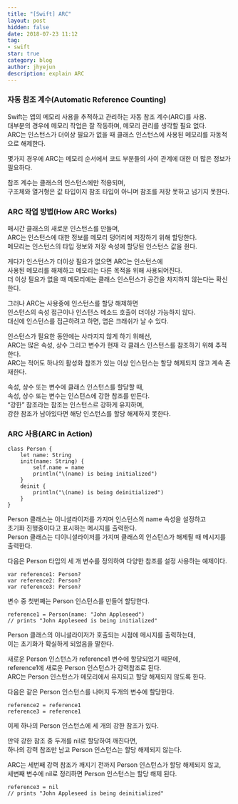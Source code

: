 ```yaml
---
title: "[Swift] ARC"
layout: post
hidden: false
date: 2018-07-23 11:12
tag:
- swift
star: true
category: blog
author: jhyejun
description: explain ARC
---
```


### 자동 참조 계수(Automatic Reference Counting)<br>
Swift는 앱의 메모리 사용을 추적하고 관리하는 자동 참조 계수(ARC)를 사용.<br>
대부분의 경우에 메모리 작업은 잘 작동하며, 메모리 관리를 생각할 필요 없다.<br>
ARC는 인스턴스가 더이상 필요가 없을 때 클래스 인스턴스에 사용된 메모리를 자동적으로 해제한다.<br>

몇가지 경우에 ARC는 메모리 순서에서 코드 부분들의 사이 관계에 대한 더 많은 정보가 필요하다.<br>

참조 계수는 클래스의 인스턴스에만 적용되며,<br>
구조체와 열거형은 값 타입이지 참조 타입이 아니며 참조를 저장 못하고 넘기지 못한다.<br>


### ARC 작업 방법(How ARC Works)

매시간 클래스의 새로운 인스턴스를 만들며,<br>
ARC는 인스턴스에 대한 정보를 메모리 덩어리에 저장하기 위해 할당한다.<br>
메모리는 인스턴스의 타입 정보와 저장 속성에 할당된 인스턴스 값을 쥔다.<br>

게다가 인스턴스가 더이상 필요가 없으면 ARC는 인스턴스에<br>
사용된 메모리를 해제하고 메모리는 다른 목적을 위해 사용되어진다.<br>
더 이상 필요가 없을 때 메모리에는 클래스 인스턴스가 공간을 차지하지 않는다는 확신한다.<br>

그러나 ARC는 사용중에 인스턴스를 할당 해제하면<br>
인스턴스의 속성 접근이나 인스턴스 메소드 호출이 더이상 가능하지 않다.<br>
대신에 인스턴스를 접근하려고 하면, 앱은 크래쉬가 날 수 있다.<br>

인스턴스가 필요한 동안에는 사라지지 않게 하기 위해선,<br>
ARC는 많은 속성, 상수 그리고 변수가 현재 각 클래스 인스턴스를 참조하기 위해 추적한다.<br>
ARC는 적어도 하나의 활성화 참조가 있는 이상 인스턴스는 할당 해제되지 않고 계속 존재한다.<br>

속성, 상수 또는 변수에 클래스 인스턴스를 할당할 때,<br>
속성, 상수 또는 변수는 인스턴스에 강한 참조를 만든다.<br>
“강한” 참조라는 참조는 인스턴스르 강하게 유지하며,<br>
강한 참조가 남아있다면 해당 인스턴스를 할당 해제하지 못한다.<br>


### ARC 사용(ARC in Action)

```
class Person {
    let name: String
    init(name: String) {
        self.name = name
        println("\(name) is being initialized")
    }
    deinit {
        println("\(name) is being deinitialized")
    }
}
````

Person 클래스는 이니셜라이저를 가지며 인스턴스의 name 속성을 설정하고<br>
초기화 진행중이다고 표시하는 메시지를 출력한다.<br>
Person 클래스는 디이니셜라이저를 가지며 클래스의 인스턴스가 해제될 때 메시지를 출력한다.<br>

다음은 Person 타입의 세 개 변수를 정의하여 다양한 참조를 설정 사용하는 예제이다.<br>

```
var reference1: Person?
var reference2: Person?
var reference3: Person?
```

변수 중 첫번째는 Person 인스턴스를 만들어 할당한다.<br>

```
reference1 = Person(name: "John Appleseed")
// prints "John Appleseed is being initialized"
````

Person 클래스의 이니셜라이저가 호출되는 시점에 메시지를 출력하는데,<br>
이는 초기화가 확실하게 되었음을 말한다.<br>

새로운 Person 인스턴스가 reference1 변수에 할당되었기 때문에,<br>
reference1에 새로운 Person 인스턴스가 강력참조로 된다.<br>
ARC는 Person 인스턴스가 메모리에서 유지되고 할당 해제되지 않도록 한다.<br>

다음은 같은 Person 인스턴스를 나머지 두개의 변수에 할당한다.<br>

```
reference2 = reference1
reference3 = reference1
````

이제 하나의 Person 인스턴스에 세 개의 강한 참조가 있다.<br>

만약 강한 참조 중 두개를 nil로 할당하여 깨진다면,<br>
하나의 강력 참조만 남고 Person 인스턴스는 할당 해제되지 않는다.<br>

ARC는 세번째 강력 참조가 깨지기 전까지 Person 인스턴스가 할당 해제되지 않고,<br>
세변째 변수에 nil로 정리하면 Person 인스턴스는 할당 해제 된다.<br>

```
reference3 = nil
// prints "John Appleseed is being deinitialized"
```